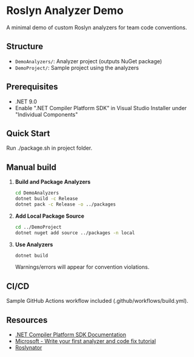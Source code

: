 # Roslyn Analyzer Demo

A minimal demo of custom Roslyn analyzers for team code conventions.

## Structure

- `DemoAnalyzers/`: Analyzer project (outputs NuGet package)
- `DemoProject/`: Sample project using the analyzers

## Prerequisites

- .NET 9.0
- Enable ".NET Compiler Platform SDK" in Visual Studio Installer under "Individual Components"

## Quick Start

Run ./package.sh in project folder.

## Manual build

1. **Build and Package Analyzers**

   ```bash
   cd DemoAnalyzers
   dotnet build -c Release
   dotnet pack -c Release -o ../packages

   ```

2. **Add Local Package Source**

   ```bash
   cd ../DemoProject
   dotnet nuget add source ../packages -n local

   ```

3. **Use Analyzers**
   ```bash
   dotnet build
   ```
   Warnings/errors will appear for convention violations.

## CI/CD

Sample GitHub Actions workflow included (.github/workflows/build.yml).

## Resources

- [.NET Compiler Platform SDK Documentation](https://learn.microsoft.com/en-us/dotnet/csharp/roslyn-sdk/)
- [Microsoft - Write your first analyzer and code fix tutorial](https://learn.microsoft.com/en-us/dotnet/csharp/roslyn-sdk/tutorials/how-to-write-csharp-analyzer-code-fix)
- [Roslynator](https://github.com/dotnet/roslynator)
